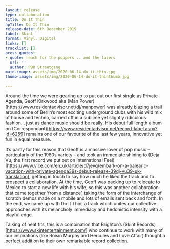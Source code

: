 ```yaml
---
layout: release
type: collaboration
title: Do It Thin
hpTitle: Do It Thin
release-date: 6th December 2019
label: Skint
format: Vinyl, Digital
links: []
tracklist: []
press_quotes:
- quote: reach for the poppers .. and the lazers
  url: ''
  author: PBR Streetgang
main-image: assets/img/2020-06-14-do-it-thin.jpg
thumb-image: assets/img/2020-06-14-do-it-thinthumb.jpg

---
```

Around the time we were gearing up to put out our first single as Private Agenda, Geoff Kirkwood aka (Man Power)[https://www.residentadvisor.net/dj/manpower] was already blazing a trail around some of Berlin’s most exciting underground clubs with his wild mix of house and techno, carried off in a sublime yet slightly ridiculous fashion... just as dance music should be really.  His debut full length album on (Correspondant)[https://www.residentadvisor.net/record-label.aspx?id=6259] remains one of our favourite of the last few years, innovative yet fun in equal measure. 

It’s partly for this reason that Geoff is a massive lover of pop music – particularly of the 1980s variety – and took an immediate shining to (Deja Vu, the first record we put out on International Feel)[https://www.vice.com/en_uk/article/d7jevq/embark-on-a-balearic-vacation-with-private-agenda39s-debut-release-39dj-vu39-uk-translation], getting in touch to say how much he liked the track and to prospect a collaboration. At the time, Geoff was packing up to relocate to Mexico to start a new life with his wife, so this was another collaboration that came together ‘from a distance’, taking the form of the interchange of scratch demos made on a mobile and lots of emails sent back and forth. In the end, we came up with Do It Thin, a track which unites our collective approaches with its melancholy immediacy and hedonistic intensity with a playful edge. 

Talking of neat fits, this is a combination that Brighton’s (Skint Records)[https://www.skintentertainment.com/] who continue to work with many of our inspirations (like Roisin Murphy and Hercules and Love Affair) thought a perfect addition to their own remarkable record collection.
